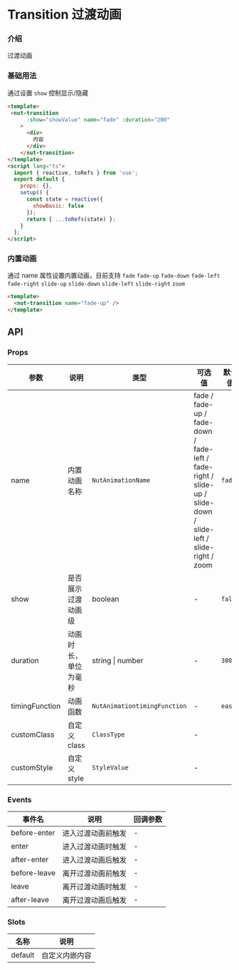 # Transition 过渡动画

### 介绍

过渡动画

### 基础用法

通过设置 `show` 控制显示/隐藏

```html
<template>
 <nut-transition
      :show="showValue" name="fade" :duration="200"
    >
      <div>
        内容
      </div>
    </nut-transition>
</template>
<script lang="ts">
  import { reactive, toRefs } from 'vue';
  export default {
    props: {},
    setup() {
      const state = reactive({
        showBasic: false
      });
      return { ...toRefs(state) };
    }
  };
</script>
```

### 内置动画

通过 name 属性设置内置动画，目前支持 `fade` `fade-up` `fade-down` `fade-left` `fade-right` `slide-up` `slide-down` `slide-left` `slide-right` `zoom`

```html
<template>
  <nut-transition name="fade-up" />
</template>
```

## API
>
### Props

| 参数           | 说明                | 类型                         | 可选值                                                                                                         | 默认值  |
|----------------|-------------------|------------------------------|----------------------------------------------------------------------------------------------------------------|---------|
| name           | 内置动画名称        | `NutAnimationName`           | fade / fade-up / fade-down /  fade-left / fade-right / slide-up / slide-down / slide-left / slide-right / zoom | `fade`  |
| show           | 是否展示过渡动画级  | boolean                      | -                                                                                                              | `false` |
| duration       | 动画时长，单位为毫秒 | string \| number             | -                                                                                                              | `300`   |
| timingFunction | 动画函数            | `NutAnimationtimingFunction` | -                                                                                                              | `ease`  |
| customClass    | 自定义class         | `ClassType`                  | -                                                                                                              |         |
| customStyle    | 自定义style         | `StyleValue`                 | -                                                                                                              |         |

### Events

| 事件名       | 说明               | 回调参数 |
|--------------|------------------|----------|
| before-enter | 进入过渡动画前触发 | -        |
| enter        | 进入过渡动画时触发 | -        |
| after-enter  | 进入过渡动画后触发 | -        |
| before-leave | 离开过渡动画前触发 | -        |
| leave        | 离开过渡动画时触发 | -        |
| after-leave  | 离开过渡动画后触发 | -        |

### Slots

| 名称    | 说明           |
|---------|--------------|
| default | 自定义内嵌内容 |
